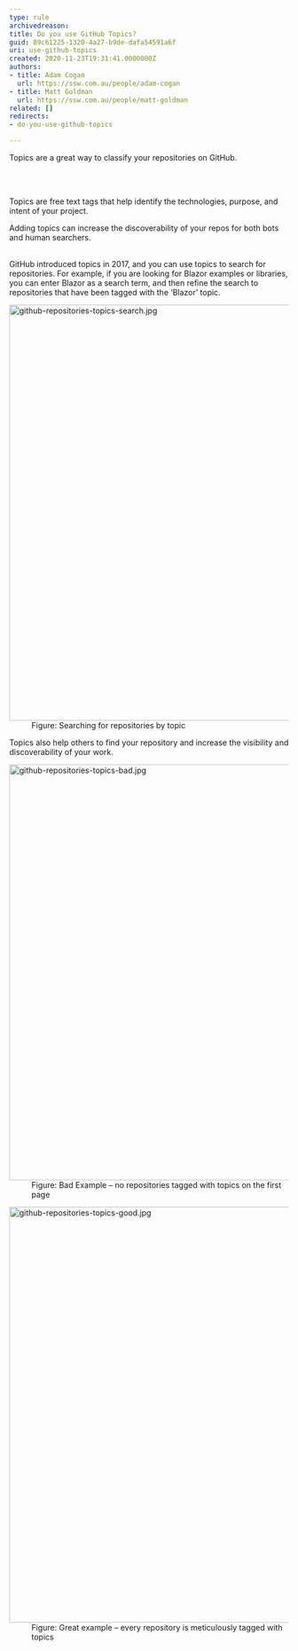 ```yaml
---
type: rule
archivedreason: 
title: Do you use GitHub Topics?
guid: 89c61225-1320-4a27-b9de-dafa54591a6f
uri: use-github-topics
created: 2020-11-23T19:31:41.0000000Z
authors:
- title: Adam Cogan
  url: https://ssw.com.au/people/adam-cogan
- title: Matt Goldman
  url: https://ssw.com.au/people/matt-goldman
related: []
redirects:
- do-you-use-github-topics

---
```



<p class="ssw15-rteElement-P">Topics are a great way to classify your repositories on GitHub. <br></p>
<br><excerpt class='endintro'></excerpt><br>
<p>Topics are free text tags that help identify the technologies, purpose, and intent of your project.</p><p>Adding topics&#160;can increase the discoverability of your repos for both bots and human searchers.</p><p><br>​GitHub introduced topics in 2017, and you can use topics to search for repositories. For example, if you are looking for Blazor examples or libraries, you can enter Blazor as a search term, and then refine the search to repositories that have been tagged with the ‘Blazor’ topic.</p><dl class="image"><dt><img src="/PublishingImages/github-repositories-topics-search.jpg" alt="github-repositories-topics-search.jpg" style="width&#58;750px;" /></dt><dd>Figure&#58; Searching for repositories by topic</dd></dl><p>Topics also help others to find your repository and increase the visibility and discoverability of your work.</p><dl class="badImage"><dt><img src="/PublishingImages/github-repositories-topics-bad.jpg" alt="github-repositories-topics-bad.jpg" style="width&#58;750px;" /></dt><dd>Figure&#58; Bad Example – no repositories tagged with topics on the first page</dd></dl><dl class="goodImage"><dt><img src="/PublishingImages/github-repositories-topics-good.jpg" alt="github-repositories-topics-good.jpg" style="width&#58;750px;" /></dt><dd>Figure&#58; Great example – every repository is meticulously tagged with topics</dd></dl>​<br>


